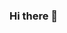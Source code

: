 ### Hi there 👋

<!--
**hesoo98/hesoo98** is a ✨ _special_ ✨ repository because its `README.md` (this file) appears on your GitHub profile.

Here are some ideas to get you started:

- 🔭 I’m currently working on ...
- 🌱 I’m currently learning ...
- 👯 I’m looking to collaborate on ...
- 🤔 I’m looking for help with ...
- 💬 Ask me about ...
- 📫 How to reach me: ...
- 😄 Pronouns: ...
- ⚡ Fun fact: ...
-->
<!--![header](https://capsule-render.vercel.app/api?type=wave&color=auto&height=300&section=header&text=capsule%20render&fontSize=90)-->
<!--
<div align="center">
  [![Solved.ac Profile](http://mazassumnida.wtf/api/v2/generate_badge?boj=hesoo98)](https://solved.ac/hesoo98/)
  ![hesoo98's GitHub stats](https://github-readme-stats.vercel.app/api?username=hesoo98&theme=default&show_icons=true)
</div>-->
